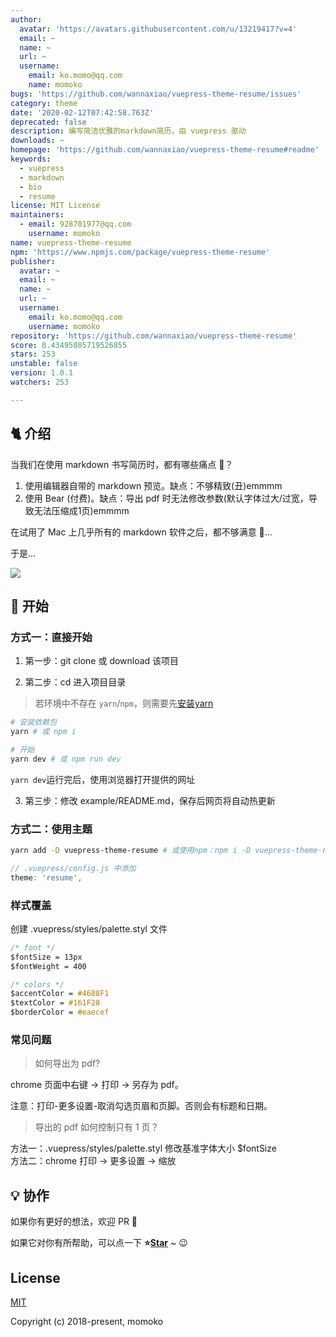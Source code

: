 ```yaml
---
author:
  avatar: 'https://avatars.githubusercontent.com/u/13219417?v=4'
  email: ~
  name: ~
  url: ~
  username:
    email: ko.momo@qq.com
    name: momoko
bugs: 'https://github.com/wannaxiao/vuepress-theme-resume/issues'
category: theme
date: '2020-02-12T07:42:58.763Z'
deprecated: false
description: 编写简洁优雅的markdown简历，由 vuepress 驱动
downloads: ~
homepage: 'https://github.com/wannaxiao/vuepress-theme-resume#readme'
keywords:
  - vuepress
  - markdown
  - bio
  - resume
license: MIT License
maintainers:
  - email: 928701977@qq.com
    username: momoko
name: vuepress-theme-resume
npm: 'https://www.npmjs.com/package/vuepress-theme-resume'
publisher:
  avatar: ~
  email: ~
  name: ~
  url: ~
  username:
    email: ko.momo@qq.com
    username: momoko
repository: 'https://github.com/wannaxiao/vuepress-theme-resume'
score: 0.43495085719526855
stars: 253
unstable: false
version: 1.0.1
watchers: 253

---
```


## 🐈 介绍

当我们在使用 markdown 书写简历时，都有哪些痛点 🤒？

1.  使用编辑器自带的 markdown 预览。缺点：不够精致(丑)emmmm
2.  使用 Bear (付费)。缺点：导出 pdf 时无法修改参数(默认字体过大/过宽，导致无法压缩成1页)emmmm

在试用了 Mac 上几乎所有的 markdown 软件之后，都不够满意 🤕...

于是...

![](imgs/eg.jpg)

## 🚀 开始

### 方式一：直接开始

1.  第一步：git clone 或 download 该项目

2.  第二步：cd 进入项目目录

> 若环境中不存在 `yarn`/`npm`，则需要先[安装yarn](https://yarnpkg.com/zh-Hans/docs/install)

```bash
# 安装依赖包
yarn # 或 npm i

# 开始
yarn dev # 或 npm run dev
```

`yarn dev`运行完后，使用浏览器打开提供的网址

3.  第三步：修改 example/README.md，保存后网页将自动热更新

### 方式二：使用主题

```bash
yarn add -D vuepress-theme-resume # 或使用npm：npm i -D vuepress-theme-resume
```

```js
// .vuepress/config.js 中添加
theme: 'resume',
```

### 样式覆盖

创建 .vuepress/styles/palette.styl 文件

```css
/* font */
$fontSize = 13px
$fontWeight = 400

/* colors */
$accentColor = #4688F1
$textColor = #161F28
$borderColor = #eaecef
```

### 常见问题

> 如何导出为 pdf?

chrome 页面中右键 -> 打印 -> 另存为 pdf。

注意：打印-更多设置-取消勾选页眉和页脚。否则会有标题和日期。

> 导出的 pdf 如何控制只有 1 页？

方法一：.vuepress/styles/palette.styl 修改基准字体大小 $fontSize <br>
方法二：chrome 打印 -> 更多设置 -> 缩放

## 💡 协作

如果你有更好的想法，欢迎 PR 👏

如果它对你有所帮助，可以点一下 <b>⭐️<a href="#">Star</a></b> ~ 😉

## License

[MIT](http://opensource.org/licenses/MIT)

Copyright (c) 2018-present, momoko
